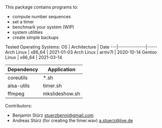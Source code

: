 This package contains programs to:
- compute number sequences
- set a timer
- benchmark your system (WIP)
- system utilities
- create simple backups

Tested Operating Systems:
OS | Architecture | Date
---|--------------|-----
Arch Linux | x86_64 | 2021-01-03
Arch Linux | armv7l | 2020-10-14
Gentoo Linux | x86_64 | 2021-03-14

Dependency | Application
-----------|------------
coreutils | *.sh
alsa-utils | timer.sh
ffmpeg | mkslideshow.sh

Contributors:
- Benjamin Stürz <stuerzbenni@gmail.com>
- Andreas Stürz (for creating the timer.wav) <a.stuerz@live.de>
